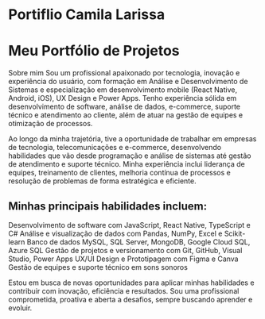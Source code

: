 # Portiflio Camila Larissa 

# Meu Portfólio de Projetos
Sobre mim
Sou um profissional apaixonado por tecnologia, inovação e experiência do usuário, com formação em Análise e Desenvolvimento de Sistemas e especialização em desenvolvimento mobile (React Native, Android, iOS), UX Design e Power Apps. Tenho experiência sólida em desenvolvimento de software, análise de dados, e-commerce, suporte técnico e atendimento ao cliente, além de atuar na gestão de equipes e otimização de processos.

Ao longo da minha trajetória, tive a oportunidade de trabalhar em empresas de tecnologia, telecomunicações e e-commerce, desenvolvendo habilidades que vão desde programação e análise de sistemas até gestão de atendimento e suporte técnico. Minha experiência inclui liderança de equipes, treinamento de clientes, melhoria contínua de processos e resolução de problemas de forma estratégica e eficiente.

## Minhas principais habilidades incluem:
Desenvolvimento de software com JavaScript, React Native, TypeScript e C#
Análise e visualização de dados com Pandas, NumPy, Excel e Scikit-learn
Banco de dados MySQL, SQL Server, MongoDB, Google Cloud SQL, Azure SQL
Gestão de projetos e versionamento com Git, GitHub, Visual Studio, Power Apps
UX/UI Design e Prototipagem com Figma e Canva
Gestão de equipes e suporte técnico em sons sonoros

Estou em busca de novas oportunidades para aplicar minhas habilidades e contribuir com inovação, eficiência e resultados. Sou uma profissional comprometida, proativa e aberta a desafios, sempre buscando aprender e evoluir.
